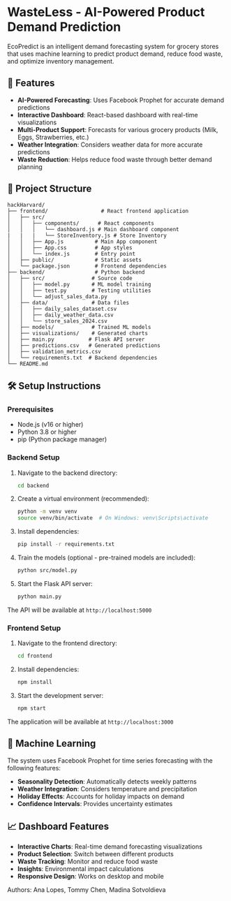 # WasteLess - AI-Powered Product Demand Prediction

EcoPredict is an intelligent demand forecasting system for grocery stores that uses machine learning to predict product demand, reduce food waste, and optimize inventory management.

## 🚀 Features

- **AI-Powered Forecasting**: Uses Facebook Prophet for accurate demand predictions
- **Interactive Dashboard**: React-based dashboard with real-time visualizations
- **Multi-Product Support**: Forecasts for various grocery products (Milk, Eggs, Strawberries, etc.)
- **Weather Integration**: Considers weather data for more accurate predictions
- **Waste Reduction**: Helps reduce food waste through better demand planning

## 📁 Project Structure

```
hackHarvard/
├── frontend/                 # React frontend application
│   ├── src/
│   │   ├── components/      # React components
│   │   │   └── dashboard.js # Main dashboard component
|   |   |   └── StoreInventory.js # Store Inventory
│   │   ├── App.js          # Main App component
│   │   ├── App.css         # App styles
│   │   └── index.js        # Entry point
│   ├── public/             # Static assets
│   └── package.json        # Frontend dependencies
├── backend/                # Python backend
│   ├── src/               # Source code
│   │   ├── model.py       # ML model training
│   │   ├── test.py        # Testing utilities
│   │   └── adjust_sales_data.py
│   ├── data/              # Data files
│   │   ├── daily_sales_dataset.csv
│   │   ├── daily_weather_data.csv
│   │   └── store_sales_2024.csv
│   ├── models/            # Trained ML models
│   ├── visualizations/    # Generated charts
│   ├── main.py           # Flask API server
│   ├── predictions.csv   # Generated predictions
│   ├── validation_metrics.csv
│   └── requirements.txt  # Backend dependencies
└── README.md
```

## 🛠️ Setup Instructions

### Prerequisites

- Node.js (v16 or higher)
- Python 3.8 or higher
- pip (Python package manager)

### Backend Setup

1. Navigate to the backend directory:
   ```bash
   cd backend
   ```

2. Create a virtual environment (recommended):
   ```bash
   python -m venv venv
   source venv/bin/activate  # On Windows: venv\Scripts\activate
   ```

3. Install dependencies:
   ```bash
   pip install -r requirements.txt
   ```

4. Train the models (optional - pre-trained models are included):
   ```bash
   python src/model.py
   ```

5. Start the Flask API server:
   ```bash
   python main.py
   ```

The API will be available at `http://localhost:5000`

### Frontend Setup

1. Navigate to the frontend directory:
   ```bash
   cd frontend
   ```

2. Install dependencies:
   ```bash
   npm install
   ```

3. Start the development server:
   ```bash
   npm start
   ```

The application will be available at `http://localhost:3000`

## 🧠 Machine Learning

The system uses Facebook Prophet for time series forecasting with the following features:

- **Seasonality Detection**: Automatically detects weekly patterns
- **Weather Integration**: Considers temperature and precipitation
- **Holiday Effects**: Accounts for holiday impacts on demand
- **Confidence Intervals**: Provides uncertainty estimates

## 📈 Dashboard Features

- **Interactive Charts**: Real-time demand forecasting visualizations
- **Product Selection**: Switch between different products
- **Waste Tracking**: Monitor and reduce food waste
- **Insights**: Environmental impact calculations
- **Responsive Design**: Works on desktop and mobile

Authors: Ana Lopes, Tommy Chen, Madina Sotvoldieva
